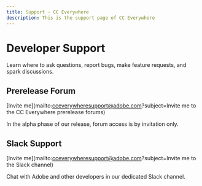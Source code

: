 ```yaml
---
title: Support - CC Everywhere 
description: This is the support page of CC Everywhere 
---
```


<Hero slots="heading, text" background="rgb(19, 93, 183)"/>

# Developer Support

Learn where to ask questions, report bugs, make feature requests, and spark discussions.

<DiscoverBlock slots="heading, link, text" width="50%"/>

## Prerelease Forum

[Invite me](mailto:cceverywheresupport@adobe.com?subject=Invite me to the CC Everywhere prerelease forums)

In the alpha phase of our release, forum access is by invitation only.

<DiscoverBlock slots="heading, link, text" width="50%"/>

## Slack Support

[Invite me](mailto:cceverywheresupport@adobe.com?subject=Invite me to the Slack channel)

Chat with Adobe and other developers in our dedicated Slack channel.

<DiscoverBlock slots="link, text" width="50%"/>
